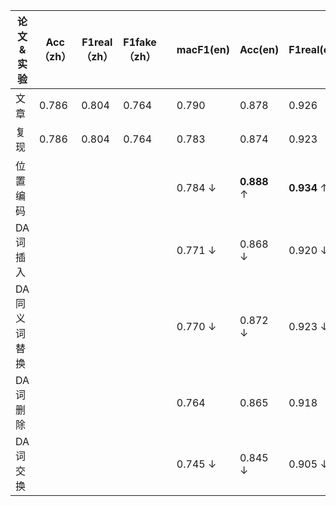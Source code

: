 |论文&实验|Acc（zh）|F1real（zh）|F1fake（zh）||macF1(en)|Acc(en)|F1real(en)|F1fake(en)|
|-----|-----|-----|-----|---|----|-----|-----|-----|
|文章|0.786|0.804|0.764||0.790|0.878|0.926|0.653|
|复现|0.786|0.804|0.764||0.783|0.874|0.923|0.643|
|位置编码|||||0.784 ↓|**0.888** ↑|**0.934** ↑|0.634 ↓|
|DA词插入|||||0.771 ↓|0.868 ↓|0.920 ↓|0.621 ↓|
|DA同义词替换|||||0.770 ↓|0.872 ↓|0.923 ↓|0.618 ↓|
|DA词删除|||||0.764|0.865|0.918|0.610|
|DA词交换|||||0.745 ↓|0.845 ↓|0.905 ↓|0.586 ↓|
